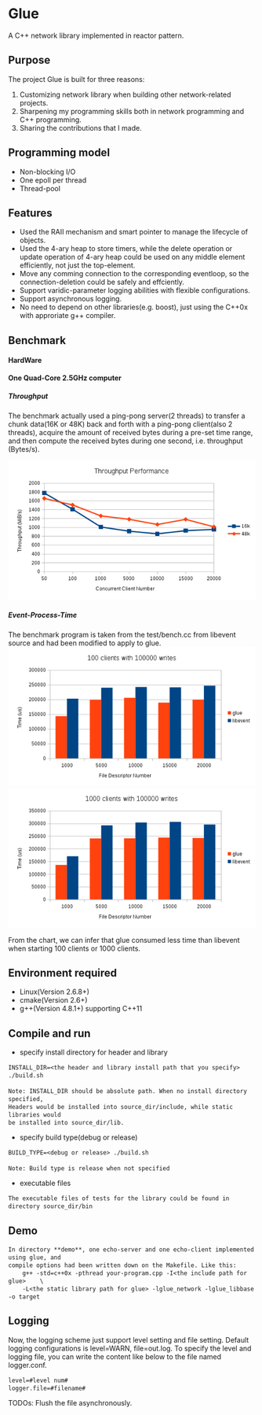 Glue
=====

A C++ network library implemented in reactor pattern.

## Purpose

The project Glue is built for three reasons: 

1. Customizing network library when building other network-related projects.
2. Sharpening my programming skills both in network programming and C++ programming.
3. Sharing the contributions that I made.

## Programming model

* Non-blocking I/O
* One epoll per thread
* Thread-pool

## Features

* Used the RAII mechanism and smart pointer to manage the lifecycle of objects.
* Used the 4-ary heap to store timers, while the delete operation or update operation of 4-ary heap could be used on any middle element efficiently, not just the top-element.
* Move any comming connection to the corresponding eventloop, so the connection-deletion could be safely and effciently.
* Support varidic-parameter logging abilities with flexible configurations.
* Support asynchronous logging.
* No need to depend on other libraries(e.g. boost), just using the C++0x with approriate g++ compiler.

## Benchmark

#### HardWare

**One Quad-Core 2.5GHz computer**

##### Throughput
The benchmark actually used a ping-pong server(2 threads) to transfer a chunk data(16K or 48K) back and forth with a ping-pong client(also 2 threads), acquire the amount of received bytes during a pre-set time range, and then compute the received bytes during one second, i.e. throughput (Bytes/s).

![](benchmark/throughput-performance.bmp)

##### Event-Process-Time
The benchmark program is taken from the test/bench.cc from libevent source and had been modified to apply to glue.
![](benchmark/event-process-100-clients.bmp)
![](benchmark/event-process-1000-clients.bmp)

From the chart, we can infer that glue consumed less time than libevent when starting 100 clients or 1000 clients.

## Environment required

* Linux(Version 2.6.8+)
* cmake(Version 2.6+)
* g\+\+(Version 4.8.1+) supporting C\+\+11

## Compile and run

- specify install directory for header and library

```
INSTALL_DIR=<the header and library install path that you specify> ./build.sh

Note: INSTALL_DIR should be absolute path. When no install directory specified, 
Headers would be installed into source_dir/include, while static libraries would
be installed into source_dir/lib.
```

- specify build type(debug or release)

```
BUILD_TYPE=<debug or release> ./build.sh

Note: Build type is release when not specified
```

- executable files

```
The executable files of tests for the library could be found in directory source_dir/bin
```

## Demo

```
In directory **demo**, one echo-server and one echo-client implemented using glue, and 
compile options had been written down on the Makefile. Like this:
	g++ -std=c++0x -pthread your-program.cpp -I<the include path for glue>    \
	-L<the static library path for glue> -lglue_network -lglue_libbase -o target 
```

## Logging
Now, the logging scheme just support level setting and file setting.
Default logging configurations is level=WARN, file=out.log. To specify the level and logging file, 
you can write the content like below to the file named logger.conf.
```
level=#level num#
logger.file=#filename#
```

TODOs: Flush the file asynchronously.
